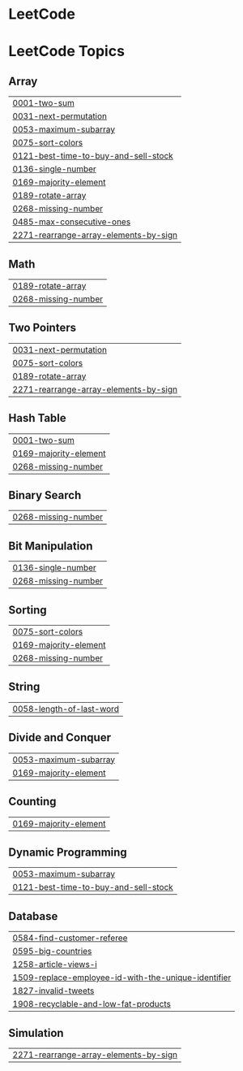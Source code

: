# LeetCode
<!---LeetCode Topics Start-->
# LeetCode Topics
## Array
|  |
| ------- |
| [0001-two-sum](https://github.com/KanakShrivastava/LeetCode/tree/master/0001-two-sum) |
| [0031-next-permutation](https://github.com/KanakShrivastava/LeetCode/tree/master/0031-next-permutation) |
| [0053-maximum-subarray](https://github.com/KanakShrivastava/LeetCode/tree/master/0053-maximum-subarray) |
| [0075-sort-colors](https://github.com/KanakShrivastava/LeetCode/tree/master/0075-sort-colors) |
| [0121-best-time-to-buy-and-sell-stock](https://github.com/KanakShrivastava/LeetCode/tree/master/0121-best-time-to-buy-and-sell-stock) |
| [0136-single-number](https://github.com/KanakShrivastava/LeetCode/tree/master/0136-single-number) |
| [0169-majority-element](https://github.com/KanakShrivastava/LeetCode/tree/master/0169-majority-element) |
| [0189-rotate-array](https://github.com/KanakShrivastava/LeetCode/tree/master/0189-rotate-array) |
| [0268-missing-number](https://github.com/KanakShrivastava/LeetCode/tree/master/0268-missing-number) |
| [0485-max-consecutive-ones](https://github.com/KanakShrivastava/LeetCode/tree/master/0485-max-consecutive-ones) |
| [2271-rearrange-array-elements-by-sign](https://github.com/KanakShrivastava/LeetCode/tree/master/2271-rearrange-array-elements-by-sign) |
## Math
|  |
| ------- |
| [0189-rotate-array](https://github.com/KanakShrivastava/LeetCode/tree/master/0189-rotate-array) |
| [0268-missing-number](https://github.com/KanakShrivastava/LeetCode/tree/master/0268-missing-number) |
## Two Pointers
|  |
| ------- |
| [0031-next-permutation](https://github.com/KanakShrivastava/LeetCode/tree/master/0031-next-permutation) |
| [0075-sort-colors](https://github.com/KanakShrivastava/LeetCode/tree/master/0075-sort-colors) |
| [0189-rotate-array](https://github.com/KanakShrivastava/LeetCode/tree/master/0189-rotate-array) |
| [2271-rearrange-array-elements-by-sign](https://github.com/KanakShrivastava/LeetCode/tree/master/2271-rearrange-array-elements-by-sign) |
## Hash Table
|  |
| ------- |
| [0001-two-sum](https://github.com/KanakShrivastava/LeetCode/tree/master/0001-two-sum) |
| [0169-majority-element](https://github.com/KanakShrivastava/LeetCode/tree/master/0169-majority-element) |
| [0268-missing-number](https://github.com/KanakShrivastava/LeetCode/tree/master/0268-missing-number) |
## Binary Search
|  |
| ------- |
| [0268-missing-number](https://github.com/KanakShrivastava/LeetCode/tree/master/0268-missing-number) |
## Bit Manipulation
|  |
| ------- |
| [0136-single-number](https://github.com/KanakShrivastava/LeetCode/tree/master/0136-single-number) |
| [0268-missing-number](https://github.com/KanakShrivastava/LeetCode/tree/master/0268-missing-number) |
## Sorting
|  |
| ------- |
| [0075-sort-colors](https://github.com/KanakShrivastava/LeetCode/tree/master/0075-sort-colors) |
| [0169-majority-element](https://github.com/KanakShrivastava/LeetCode/tree/master/0169-majority-element) |
| [0268-missing-number](https://github.com/KanakShrivastava/LeetCode/tree/master/0268-missing-number) |
## String
|  |
| ------- |
| [0058-length-of-last-word](https://github.com/KanakShrivastava/LeetCode/tree/master/0058-length-of-last-word) |
## Divide and Conquer
|  |
| ------- |
| [0053-maximum-subarray](https://github.com/KanakShrivastava/LeetCode/tree/master/0053-maximum-subarray) |
| [0169-majority-element](https://github.com/KanakShrivastava/LeetCode/tree/master/0169-majority-element) |
## Counting
|  |
| ------- |
| [0169-majority-element](https://github.com/KanakShrivastava/LeetCode/tree/master/0169-majority-element) |
## Dynamic Programming
|  |
| ------- |
| [0053-maximum-subarray](https://github.com/KanakShrivastava/LeetCode/tree/master/0053-maximum-subarray) |
| [0121-best-time-to-buy-and-sell-stock](https://github.com/KanakShrivastava/LeetCode/tree/master/0121-best-time-to-buy-and-sell-stock) |
## Database
|  |
| ------- |
| [0584-find-customer-referee](https://github.com/KanakShrivastava/LeetCode/tree/master/0584-find-customer-referee) |
| [0595-big-countries](https://github.com/KanakShrivastava/LeetCode/tree/master/0595-big-countries) |
| [1258-article-views-i](https://github.com/KanakShrivastava/LeetCode/tree/master/1258-article-views-i) |
| [1509-replace-employee-id-with-the-unique-identifier](https://github.com/KanakShrivastava/LeetCode/tree/master/1509-replace-employee-id-with-the-unique-identifier) |
| [1827-invalid-tweets](https://github.com/KanakShrivastava/LeetCode/tree/master/1827-invalid-tweets) |
| [1908-recyclable-and-low-fat-products](https://github.com/KanakShrivastava/LeetCode/tree/master/1908-recyclable-and-low-fat-products) |
## Simulation
|  |
| ------- |
| [2271-rearrange-array-elements-by-sign](https://github.com/KanakShrivastava/LeetCode/tree/master/2271-rearrange-array-elements-by-sign) |
<!---LeetCode Topics End-->